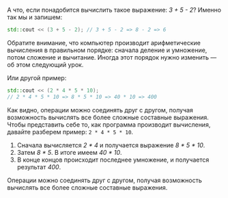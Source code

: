 А что, если понадобится вычислить такое выражение: *3 + 5 - 2*? Именно так мы и запишем:

```cpp
std::cout << (3 + 5 - 2); // 3 + 5 - 2 => 8 - 2 => 6
```

Обратите внимание, что компьютер производит арифметические вычисления в правильном порядке: сначала деление и умножение, потом сложение и вычитание. Иногда этот порядок нужно изменить — об этом следующий урок.

Или другой пример:

```cpp
std::cout << (2 * 4 * 5 * 10); 
// 2 * 4 * 5 * 10 => 8 * 5 * 10 => 40 * 10 => 400
```

Как видно, операции можно соединять друг с другом, получая возможность вычислять все более сложные составные выражения. Чтобы представить себе то, как программа производит вычисления, давайте разберем пример: `2 * 4 * 5 * 10`.

1. Сначала вычисляется *2 * 4* и получается выражение *8 * 5 * 10*.
2. Затем *8 * 5*. В итоге имеем *40 * 10*.
3. В конце концов происходит последнее умножение, и получается результат *400*.

Операции можно соединять друг с другом, получая возможность вычислять все более сложные составные выражения.
